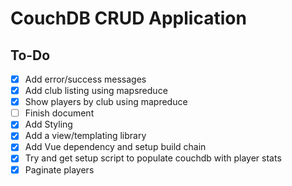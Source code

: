 # CouchDB CRUD Application

## To-Do

- [x] Add error/success messages
- [x] Add club listing using mapsreduce
- [x] Show players by club using mapreduce
- [ ] Finish document
- [x] Add Styling
- [x] Add a view/templating library
- [x] Add Vue dependency and setup build chain
- [x] Try and get setup script to populate couchdb with player stats
- [x] Paginate players 

